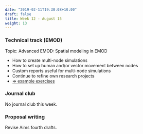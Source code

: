 ```yaml
---
date: "2019-02-11T19:30:08+10:00"
draft: false
title: Week 12 - August 15
weight: 13
---
```


<!--more-->

### Technical track (EMOD)

Topic: Advanced EMOD: Spatial modeling in EMOD

- How to create multi-node simulations
- How to set up human and/or vector movement between nodes
- Custom reports useful for multi-node simulations
- Continue to refine own research projects
- [=> example exercises](https://github.com/numalariamodeling/faculty-enrich-2022-examples#week-12-advanced-emod-spatial-modeling-in-emod-)

### Journal club

No journal club this week.

### Proposal writing

Revise Aims fourth drafts.

